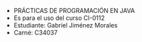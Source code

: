 * PRÁCTICAS DE PROGRAMACIÓN EN JAVA
* Es para el uso del curso CI-0112
* Estudiante: Gabriel Jiménez Morales
* Carné: C34037

